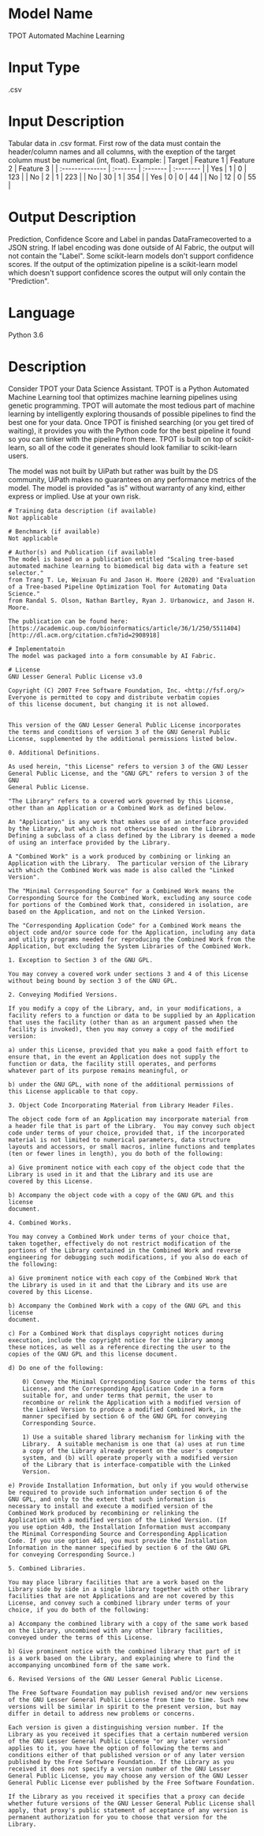 # Model Name
TPOT Automated Machine Learning 
 
# Input Type
.csv
 
# Input Description
Tabular data in .csv format. First row of the data must contain the header/column names
and all columns, with the exeption of the target column must be numerical (int, float).
Example:
| Target          | Feature 1 | Feature 2 | Feature 3 |
| :-------------- | :-------  | :-------  | :-------- |
| Yes             |    1      |     0     |    123    |
| No              |    2      |     1     |    223    |
| No              |    30     |     1     |    354    |
| Yes             |    0      |     0     |    44     |
| No              |    12     |     0     |    55     |


# Output Description
Prediction, Confidence Score and Label in pandas DataFramecoverted to a JSON string.
If label encoding was done outside of AI Fabric, the output will not contain the "Label".
Some scikit-learn models don't support confidence scores. If the output of the optimization pipeline is
a scikit-learn model which doesn't support confidence scores the output will only contain the "Prediction". 

# Language
Python 3.6
 
# Description
Consider TPOT your Data Science Assistant. TPOT is a Python Automated Machine Learning tool that optimizes machine learning pipelines using genetic programming.
TPOT will automate the most tedious part of machine learning by intelligently exploring thousands of possible pipelines to find the best one for your data.
Once TPOT is finished searching (or you get tired of waiting), it provides you with the Python code for the best pipeline it found so you can tinker with the pipeline from there.
TPOT is built on top of scikit-learn, so all of the code it generates should look familiar to scikit-learn users.

The model was not built by UiPath but rather was built by the DS community, UiPath makes no guarantees on any performance metrics of the model.
The model is provided "as is" without warranty of any kind, either express or implied. Use at your own risk.   
     
    # Training data description (if available)
    Not applicable
 
    # Benchmark (if available)
    Not applicable

    # Author(s) and Publication (if available)
    The model is based on a publication entitled "Scaling tree-based automated machine learning to biomedical big data with a feature set selector."
    from Trang T. Le, Weixuan Fu and Jason H. Moore (2020) and "Evaluation of a Tree-based Pipeline Optimization Tool for Automating Data Science."
    from Randal S. Olson, Nathan Bartley, Ryan J. Urbanowicz, and Jason H. Moore.

    The publication can be found here:
    [https://academic.oup.com/bioinformatics/article/36/1/250/5511404]
    [http://dl.acm.org/citation.cfm?id=2908918]

    # Implementatoin
    The model was packaged into a form consumable by AI Fabric.
 
    # License
    GNU Lesser General Public License v3.0
 
    Copyright (C) 2007 Free Software Foundation, Inc. <http://fsf.org/>
    Everyone is permitted to copy and distribute verbatim copies
    of this license document, but changing it is not allowed.


    This version of the GNU Lesser General Public License incorporates
    the terms and conditions of version 3 of the GNU General Public
    License, supplemented by the additional permissions listed below.

    0. Additional Definitions.

    As used herein, "this License" refers to version 3 of the GNU Lesser
    General Public License, and the "GNU GPL" refers to version 3 of the GNU
    General Public License.

    "The Library" refers to a covered work governed by this License,
    other than an Application or a Combined Work as defined below.

    An "Application" is any work that makes use of an interface provided
    by the Library, but which is not otherwise based on the Library.
    Defining a subclass of a class defined by the Library is deemed a mode
    of using an interface provided by the Library.

    A "Combined Work" is a work produced by combining or linking an
    Application with the Library.  The particular version of the Library
    with which the Combined Work was made is also called the "Linked
    Version".

    The "Minimal Corresponding Source" for a Combined Work means the
    Corresponding Source for the Combined Work, excluding any source code
    for portions of the Combined Work that, considered in isolation, are
    based on the Application, and not on the Linked Version.

    The "Corresponding Application Code" for a Combined Work means the
    object code and/or source code for the Application, including any data
    and utility programs needed for reproducing the Combined Work from the
    Application, but excluding the System Libraries of the Combined Work.

    1. Exception to Section 3 of the GNU GPL.

    You may convey a covered work under sections 3 and 4 of this License
    without being bound by section 3 of the GNU GPL.

    2. Conveying Modified Versions.

    If you modify a copy of the Library, and, in your modifications, a
    facility refers to a function or data to be supplied by an Application
    that uses the facility (other than as an argument passed when the
    facility is invoked), then you may convey a copy of the modified
    version:

    a) under this License, provided that you make a good faith effort to
    ensure that, in the event an Application does not supply the
    function or data, the facility still operates, and performs
    whatever part of its purpose remains meaningful, or

    b) under the GNU GPL, with none of the additional permissions of
    this License applicable to that copy.

    3. Object Code Incorporating Material from Library Header Files.

    The object code form of an Application may incorporate material from
    a header file that is part of the Library.  You may convey such object
    code under terms of your choice, provided that, if the incorporated
    material is not limited to numerical parameters, data structure
    layouts and accessors, or small macros, inline functions and templates
    (ten or fewer lines in length), you do both of the following:

    a) Give prominent notice with each copy of the object code that the
    Library is used in it and that the Library and its use are
    covered by this License.

    b) Accompany the object code with a copy of the GNU GPL and this license
    document.

    4. Combined Works.

    You may convey a Combined Work under terms of your choice that,
    taken together, effectively do not restrict modification of the
    portions of the Library contained in the Combined Work and reverse
    engineering for debugging such modifications, if you also do each of
    the following:

    a) Give prominent notice with each copy of the Combined Work that
    the Library is used in it and that the Library and its use are
    covered by this License.

    b) Accompany the Combined Work with a copy of the GNU GPL and this license
    document.

    c) For a Combined Work that displays copyright notices during
    execution, include the copyright notice for the Library among
    these notices, as well as a reference directing the user to the
    copies of the GNU GPL and this license document.

    d) Do one of the following:

        0) Convey the Minimal Corresponding Source under the terms of this
        License, and the Corresponding Application Code in a form
        suitable for, and under terms that permit, the user to
        recombine or relink the Application with a modified version of
        the Linked Version to produce a modified Combined Work, in the
        manner specified by section 6 of the GNU GPL for conveying
        Corresponding Source.

        1) Use a suitable shared library mechanism for linking with the
        Library.  A suitable mechanism is one that (a) uses at run time
        a copy of the Library already present on the user's computer
        system, and (b) will operate properly with a modified version
        of the Library that is interface-compatible with the Linked
        Version.

    e) Provide Installation Information, but only if you would otherwise
    be required to provide such information under section 6 of the
    GNU GPL, and only to the extent that such information is
    necessary to install and execute a modified version of the
    Combined Work produced by recombining or relinking the
    Application with a modified version of the Linked Version. (If
    you use option 4d0, the Installation Information must accompany
    the Minimal Corresponding Source and Corresponding Application
    Code. If you use option 4d1, you must provide the Installation
    Information in the manner specified by section 6 of the GNU GPL
    for conveying Corresponding Source.)

    5. Combined Libraries.

    You may place library facilities that are a work based on the
    Library side by side in a single library together with other library
    facilities that are not Applications and are not covered by this
    License, and convey such a combined library under terms of your
    choice, if you do both of the following:

    a) Accompany the combined library with a copy of the same work based
    on the Library, uncombined with any other library facilities,
    conveyed under the terms of this License.

    b) Give prominent notice with the combined library that part of it
    is a work based on the Library, and explaining where to find the
    accompanying uncombined form of the same work.

    6. Revised Versions of the GNU Lesser General Public License.

    The Free Software Foundation may publish revised and/or new versions
    of the GNU Lesser General Public License from time to time. Such new
    versions will be similar in spirit to the present version, but may
    differ in detail to address new problems or concerns.

    Each version is given a distinguishing version number. If the
    Library as you received it specifies that a certain numbered version
    of the GNU Lesser General Public License "or any later version"
    applies to it, you have the option of following the terms and
    conditions either of that published version or of any later version
    published by the Free Software Foundation. If the Library as you
    received it does not specify a version number of the GNU Lesser
    General Public License, you may choose any version of the GNU Lesser
    General Public License ever published by the Free Software Foundation.

    If the Library as you received it specifies that a proxy can decide
    whether future versions of the GNU Lesser General Public License shall
    apply, that proxy's public statement of acceptance of any version is
    permanent authorization for you to choose that version for the
    Library.